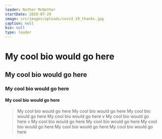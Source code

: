 ```yaml
---
leader: Nother McNother
startDate: 2020-07-29
image: src/images/uploads/covid_19_thanks.jpg
caption: null
bio: null
type: leader
---
```


# My cool bio would go here
## My cool bio would go here
### My cool bio would go here
#### My cool bio would go here
> My cool bio would go here
> My cool bio would go here
My cool bio would go here
My cool bio would go here
v
My cool bio would go here
v
My cool bio would go here
My cool bio would go here
My cool bio would go here
My cool bio would go here
My cool bio would go here